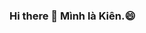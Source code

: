 ### Hi there 👋 Mình là Kiên.😄

<!--
**SummerBreeze8/summerbreeze8** is a ✨ _special_ ✨ repository because its `README.md` (this file) appears on your GitHub profile.

Here are some ideas to get you started:

- 🔭 Mình hiện đang học tập và sinh sống tại Châu Âu
- 🌱 I'm currently learning English as a second language and Czech
- 😄 Pronouns: Give a man a fish and you feed him for a day. Teach a man how to fish and you feed him for a lifetime.
- ⚡ Fun fact: Nếu bạn không chê mình nghèo thì có thể lên xe mình đèo :>>
Cảm ơn bạn vì đã đọc
-->

